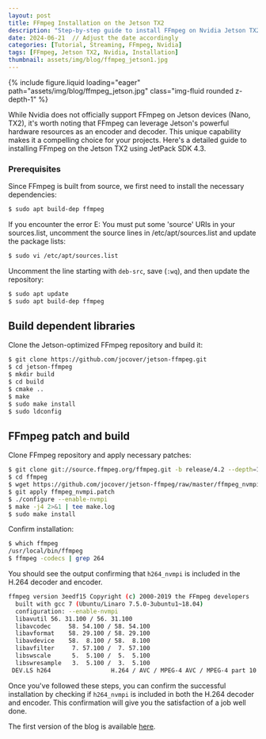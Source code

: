 ```yaml
---
layout: post
title: FFmpeg Installation on the Jetson TX2
description: "Step-by-step guide to install FFmpeg on Nvidia Jetson TX2."
date: 2024-06-21  // Adjust the date accordingly
categories: [Tutorial, Streaming, FFmpeg, Nvidia]
tags: [FFmpeg, Jetson TX2, Nvidia, Installation]
thumbnail: assets/img/blog/ffmpeg_jetson1.jpg
---
```


{% include figure.liquid loading="eager" path="assets/img/blog/ffmpeg_jetson.jpg" class="img-fluid rounded z-depth-1" %}

While Nvidia does not officially support FFmpeg on Jetson devices (Nano, TX2), it's worth noting that FFmpeg can leverage Jetson's powerful hardware resources as an encoder and decoder. This unique capability makes it a compelling choice for your projects. Here's a detailed guide to installing FFmpeg on the Jetson TX2 using JetPack SDK 4.3.

### Prerequisites

Since FFmpeg is built from source, we first need to install the necessary dependencies:

```bash
$ sudo apt build-dep ffmpeg
```

If you encounter the error E: You must put some 'source' URIs in your sources.list, uncomment the source lines in /etc/apt/sources.list and update the package lists:

```bash
$ sudo vi /etc/apt/sources.list
```

Uncomment the line starting with `deb-src`, save (`:wq`), and then update the repository:

```bash
$ sudo apt update
$ sudo apt build-dep ffmpeg
```

## Build dependent libraries
Clone the Jetson-optimized FFmpeg repository and build it:
```bash
$ git clone https://github.com/jocover/jetson-ffmpeg.git
$ cd jetson-ffmpeg
$ mkdir build
$ cd build
$ cmake ..
$ make
$ sudo make install
$ sudo ldconfig
```

## FFmpeg patch and build
Clone FFmpeg repository and apply necessary patches:
```bash
$ git clone git://source.ffmpeg.org/ffmpeg.git -b release/4.2 --depth=1
$ cd ffmpeg
$ wget https://github.com/jocover/jetson-ffmpeg/raw/master/ffmpeg_nvmpi.patch
$ git apply ffmpeg_nvmpi.patch
$ ./configure --enable-nvmpi
$ make -j4 2>&1 | tee make.log
$ sudo make install
```

Confirm installation:
```bash
$ which ffmpeg
/usr/local/bin/ffmpeg
$ ffmpeg -codecs | grep 264
```
You should see the output confirming that `h264_nvmpi` is included in the H.264 decoder and encoder.
```bash
ffmpeg version 3eedf15 Copyright (c) 2000-2019 the FFmpeg developers
  built with gcc 7 (Ubuntu/Linaro 7.5.0-3ubuntu1~18.04)
  configuration: --enable-nvmpi
  libavutil 56. 31.100 / 56. 31.100
  libavcodec     58. 54.100 / 58. 54.100
  libavformat    58. 29.100 / 58. 29.100
  libavdevice    58.  8.100 / 58.  8.100
  libavfilter     7. 57.100 /  7. 57.100
  libswscale      5.  5.100 /  5.  5.100
  libswresample   3.  5.100 /  3.  5.100
 DEV.LS h264                 H.264 / AVC / MPEG-4 AVC / MPEG-4 part 10 (decoders: h264 h264_v4l2m2m h264_nvmpi ) (encoders: h264_nvmpi h264_v4l2m2m h264_vaapi )
```
Once you've followed these steps, you can confirm the successful installation by checking if `h264_nvmpi` is included in both the H.264 decoder and encoder. This confirmation will give you the satisfaction of a job well done.

The first version of the blog is available [here](https://iamgmujtaba.medium.com/ffmpegs-installation-on-the-jetson-tx2-66b5a3f21d02).
